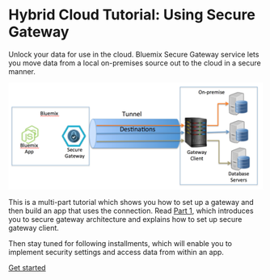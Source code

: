 # Hybrid Cloud Tutorial: Using Secure Gateway 
Unlock your data for use in the cloud. Bluemix Secure Gateway service lets you move data from a local on-premises source out to the cloud in a secure manner. 

<p align="center"><img src="tutorial/images/secure_gateway_diagram.png"/></p>

This is a multi-part tutorial which shows you how to set up a gateway and then build an app that uses the connection. Read [Part 1](https://github.com/ibm-cds-labs/hybrid-cloud-tutorial/blob/master/tutorial/tutorial.md), which introduces you to secure gateway architecture and explains how to set up secure gateway client. 

Then stay tuned for following installments, which will enable you to implement security settings and access data from within an app.

[Get started](https://github.com/ibm-cds-labs/hybrid-cloud-tutorial/blob/master/tutorial/tutorial.md)
